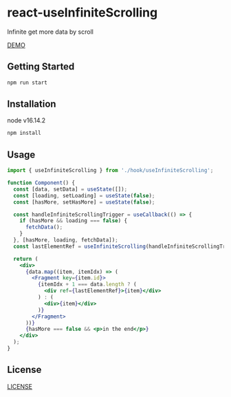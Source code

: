 # react-useInfiniteScrolling

Infinite get more data by scroll

[DEMO](https://roychen3.github.io/react-useInfiniteScrolling)

## Getting Started

```bash
npm run start
```

## Installation

node v16.14.2

```bash
npm install
```

## Usage

```jsx
import { useInfiniteScrolling } from './hook/useInfiniteScrolling';

function Component() {
  const [data, setData] = useState([]);
  const [loading, setLoading] = useState(false);
  const [hasMore, setHasMore] = useState(false);

  const handleInfiniteScrollingTrigger = useCallback(() => {
    if (hasMore && loading === false) {
      fetchData();
    }
  }, [hasMore, loading, fetchData]);
  const lastElementRef = useInfiniteScrolling(handleInfiniteScrollingTrigger);

  return (
    <div>
      {data.map((item, itemIdx) => (
        <Fragment key={item.id}>
          {itemIdx + 1 === data.length ? (
            <div ref={lastElementRef}>{item}</div>
          ) : (
            <div>{item}</div>
          )}
        </Fragment>
      ))}
      {hasMore === false && <p>in the end</p>}
    </div>
  );
}
```

## License

[LICENSE](LICENSE)
